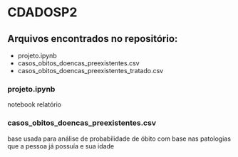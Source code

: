 # CDADOSP2

## Arquivos encontrados no repositório:
- projeto.ipynb
- casos_obitos_doencas_preexistentes.csv
- casos_obitos_doencas_preexistentes_tratado.csv

### projeto.ipynb
notebook relatório

### casos_obitos_doencas_preexistentes.csv
base usada para análise de probabilidade de óbito com base nas patologias que a pessoa já possuía e sua idade
